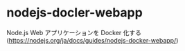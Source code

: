 # nodejs-docler-webapp
Node.js Web アプリケーションを Docker 化する (https://nodejs.org/ja/docs/guides/nodejs-docker-webapp/)
